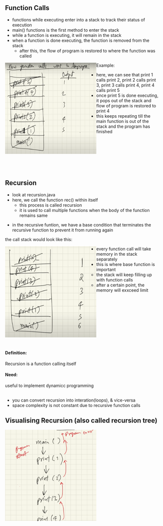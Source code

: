 <h2>  Function Calls</h2>

- functions while executing enter into a stack to track their status of execution
- main() functions is the first method to enter the stack 
- while a function is executing, it will remain in the stack
- when a function is done executing, the function is removed from the stack
    - after this, the flow of program is restored to where the function was called

Example:
<img src="note ss/functionCall.png"  width="300" height="300" align = left> 

- here, we can see that print 1 calls print 2, print 2 calls print 3, print 3 calls print 4, print 4 calls print 5
- once print 5 is done executing, it pops out of the stack and flow of program is restored to print 4
- this keeps repeating till the main function is out of the stack and the program has finished
<br><br><br><br><br><br><br><br>

<h2>Recursion</h2>

* look at recursion.java
* here, we call the function rec() within itself
    - this process is called recursion
    - it is used to call multiple functions when the body of the function remains same
- in the recursive funtion, we have a base condition that terminates the recursive function to prevent it from running again

the call stack would look like this:

<img src="note ss/image.png"  width="300" height="300" align = left>

- every function call will take memory in the stack separately
- this is where base function is important
    - the stack will keep filling up with function calls
    - after a certain point, the memory will exxceed limit
<br><br><br><br><br><br><br><br><br><br><br>

<h4>Definition:</h4> Recursion is a function calling itself
<h4>Need:</h4> useful to implement dynamicc programming
<br><br>

* you can convert recursion into interation(loops), & vice-versa
* space complexity is not constant due to recursive function calls

<h2>Visualising Recursion (also called recursion tree)</h2>
<img src="note ss/recursionTree.png"  width="300" height="300">
<br>

